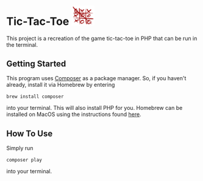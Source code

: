 # Tic-Tac-Toe <img src="./images/tictactoe.png" width=60>

This project is a recreation of the game tic-tac-toe in PHP that can be run in the terminal.

## Getting Started

This program uses [Composer](https://getcomposer.org/) as a package manager. So, if you haven't already, install it via Homebrew by entering

```
brew install composer
```

into your terminal. This will also install PHP for you. Homebrew can be installed on MacOS using the instructions found [here](https://brew.sh/).

## How To Use

Simply run

```
composer play
```

into your terminal.
